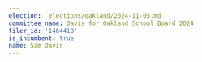```yaml
---
election: _elections/oakland/2024-11-05.md
committee_name: Davis for Oakland School Board 2024
filer_id: '1464418'
is_incumbent: true
name: Sam Davis
---
```

